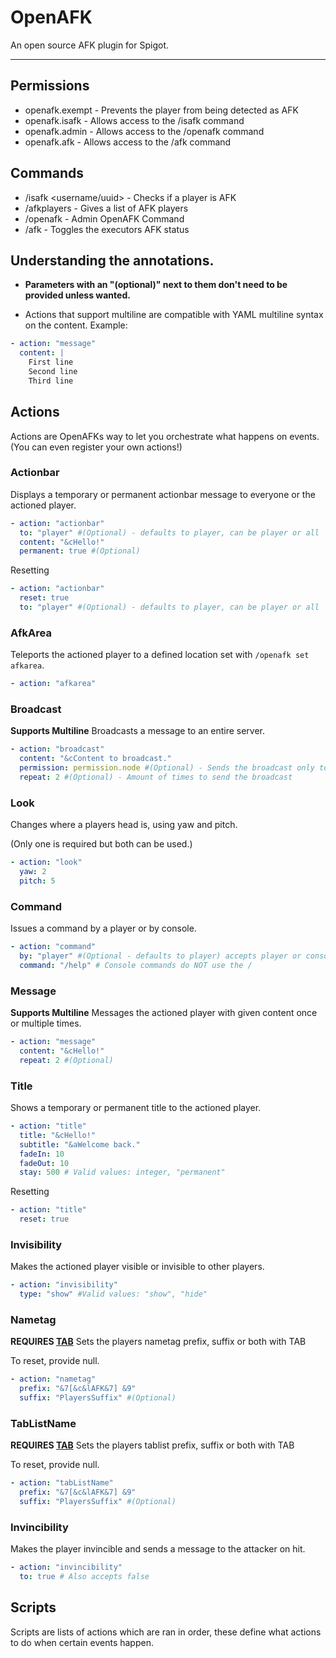 # OpenAFK
An open source AFK plugin for Spigot.

---

## Permissions
* openafk.exempt - Prevents the player from being detected as AFK
* openafk.isafk - Allows access to the /isafk command
* openafk.admin - Allows access to the /openafk command
* openafk.afk - Allows access to the /afk command

## Commands
* /isafk <username/uuid> - Checks if a player is AFK
* /afkplayers - Gives a list of AFK players
* /openafk - Admin OpenAFK Command
* /afk - Toggles the executors AFK status

## Understanding the annotations.
* **Parameters with an "(optional)" next to them don't need to be provided unless wanted.**

* Actions that support multiline are compatible with YAML multiline syntax on the content.
Example:
```yaml
- action: "message"
  content: |
    First line
    Second line
    Third line
```

## Actions
Actions are OpenAFKs way to let you orchestrate what happens on events. (You can even register your own actions!)



### Actionbar
Displays a temporary or permanent actionbar message to everyone or the actioned player.
```yaml
- action: "actionbar"
  to: "player" #(Optional) - defaults to player, can be player or all
  content: "&cHello!"
  permanent: true #(Optional)
```

Resetting
```yaml
- action: "actionbar"
  reset: true
  to: "player" #(Optional) - defaults to player, can be player or all
```

### AfkArea
Teleports the actioned player to a defined location set with `/openafk set afkarea`.
```yaml
- action: "afkarea"
```

### Broadcast
**Supports Multiline**
Broadcasts a message to an entire server.
```yaml
- action: "broadcast"
  content: "&cContent to broadcast."
  permission: permission.node #(Optional) - Sends the broadcast only to people with this permission
  repeat: 2 #(Optional) - Amount of times to send the broadcast
```
### Look
Changes where a players head is, using yaw and pitch.

(Only one is required but both can be used.)
```yaml
- action: "look"
  yaw: 2
  pitch: 5
```

### Command
Issues a command by a player or by console.
```yaml
- action: "command"
  by: "player" #(Optional - defaults to player) accepts player or console
  command: "/help" # Console commands do NOT use the /
```

### Message
**Supports Multiline**
Messages the actioned player with given content once or multiple times.
```yaml
- action: "message"
  content: "&cHello!"
  repeat: 2 #(Optional)
```

### Title
Shows a temporary or permanent title to the actioned player.
```yaml
- action: "title"
  title: "&cHello!"
  subtitle: "&aWelcome back."
  fadeIn: 10
  fadeOut: 10
  stay: 500 # Valid values: integer, "permanent"
```

Resetting
```yaml
- action: "title"
  reset: true
```

### Invisibility
Makes the actioned player visible or invisible to other players.
```yaml
- action: "invisibility"
  type: "show" #Valid values: "show", "hide"
```

### Nametag
<b>REQUIRES [TAB](https://github.com/NEZNAMY/TAB)</b> Sets the players nametag prefix, suffix or both with TAB<br>

To reset, provide null.
```yaml
- action: "nametag"
  prefix: "&7[&c&lAFK&7] &9"
  suffix: "PlayersSuffix" #(Optional)
```

### TabListName
<b>REQUIRES [TAB](https://github.com/NEZNAMY/TAB)</b> Sets the players tablist prefix, suffix or both with TAB<br>

To reset, provide null.
```yaml
- action: "tabListName"
  prefix: "&7[&c&lAFK&7] &9"
  suffix: "PlayersSuffix" #(Optional)
```

### Invincibility
Makes the player invincible and sends a message to the attacker on hit.

```yaml
- action: "invincibility"
  to: true # Also accepts false
```

## Scripts
Scripts are lists of actions which are ran in order, these define what actions to do when certain events happen.
